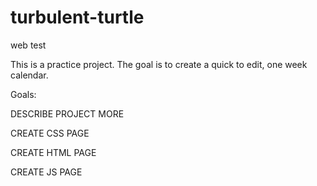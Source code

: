 # turbulent-turtle
web test

This is a practice project. The goal is to create a quick to edit, one week calendar.

Goals:

DESCRIBE PROJECT MORE

CREATE CSS PAGE

CREATE HTML PAGE

CREATE JS PAGE